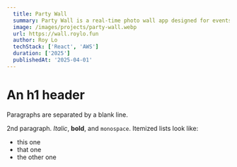 ```yaml
---
  title: Party Wall
  summary: Party Wall is a real-time photo wall app designed for events. Guests can instantly upload photos or tag the host’s Instagram account, with images appearing live on a big screen—perfect for parties and celebrations. I built this for my daughter’s 6th birthday to bring everyone into the moment.
  image: /images/projects/party-wall.webp
  url: https://wall.roylo.fun
  author: Roy Lo
  techStack: ['React', 'AWS']
  duration: ['2025']
  publishedAt: '2025-04-01'
---
```


An h1 header
============

Paragraphs are separated by a blank line.

2nd paragraph. *Italic*, **bold**, and `monospace`. Itemized lists
look like:

  * this one
  * that one
  * the other one

